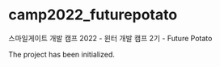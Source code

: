 # camp2022_futurepotato
스마일게이트 개발 캠프 2022 - 윈터 개발 캠프 2기 - Future Potato

The project has been initialized.
